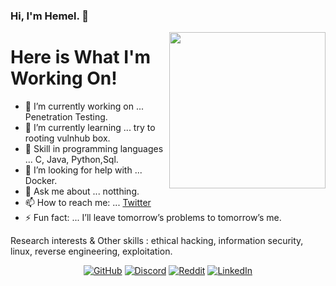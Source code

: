 ### Hi, I'm Hemel. 👋

<img align="right" src="https://octodex.github.com/images/Fintechtocat.png" height="250">

# Here is What I'm Working On!

- 🔭 I’m currently working on ... Penetration Testing.
- 🌱 I’m currently learning ... try to rooting vulnhub box.
- 👯 Skill in programming languages ... C, Java, Python,Sql.
- 🤔 I’m looking for help with ... Docker.
- 💬 Ask me about ... notthing.
- 📫 How to reach me: ... [Twitter](https://twitter.com/0xS3cr3t_)
- ⚡ Fun fact: ... I’ll leave tomorrow’s problems to tomorrow’s me.

Research interests & Other skills : ethical hacking, information security, linux, reverse engineering, exploitation.


<p align="center">
	<a href="https://github.com/Hemel222"><img src="https://img.shields.io/github/followers/Hemel222?label=Follow%20On%20Github&style=social" alt="GitHub"></a>
	<a href="https://discord.gg/ZpYHct"><img src="https://img.shields.io/discord/734802579950796800?label=Join%20Discord&logo=Discord&style=social" alt="Discord"></a>
	<a href="reddit link"><img src="https://img.shields.io/reddit/subreddit-subscribers/fgrr?label=Subscribe%20In%20Reddit&style=social" alt="Reddit"></a>
	<a href="https://www.linkedin.com/in/hamayoun-kabir-5449745b/"><img src="https://img.shields.io/badge/Connect In LinkedIn-&?labelColor=006281&colorB=3E434A&logo=linkedin" alt="LinkedIn"></a>
</p>
